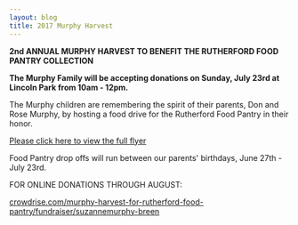 ```yaml
---
layout: blog
title: 2017 Murphy Harvest
---
```


**2nd ANNUAL MURPHY HARVEST TO BENEFIT THE RUTHERFORD FOOD PANTRY COLLECTION**

**The Murphy Family will be accepting donations on 
Sunday, July 23rd at Lincoln Park from 10am - 12pm.**

The Murphy children are remembering the spirit of their parents, Don and Rose Murphy, by hosting a food drive for the Rutherford Food Pantry in their honor.

[Please click here to view the full flyer](https://storage.googleapis.com/static.rutherford-nj.com/social-services/RPF2017POSTER.pdf)

Food Pantry drop offs will run between our parents' birthdays, June 27th - July 23rd. 

FOR ONLINE DONATIONS THROUGH AUGUST:

[crowdrise.com/murphy-harvest-for-rutherford-food-pantry/fundraiser/suzannemurphy-breen](https://www.crowdrise.com/murphy-harvest-for-rutherford-food-pantry/fundraiser/suzannemurphy-breen)
